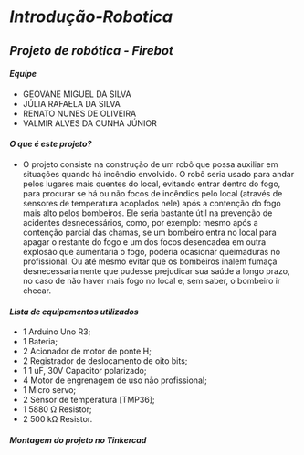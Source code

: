 # *Introdução-Robotica* #

## *Projeto de robótica - Firebot* ##

#### *Equipe* ####
- GEOVANE MIGUEL DA SILVA
- JÚLIA RAFAELA DA SILVA
- RENATO NUNES DE OLIVEIRA
- VALMIR ALVES DA CUNHA JÚNIOR

#### *O que é este projeto?* ####

- O projeto consiste na construção de um robô que possa auxiliar em situações quando há
incêndio envolvido. O robô seria usado para andar pelos lugares mais quentes do local, evitando
entrar dentro do fogo, para procurar se há ou não focos de incêndios pelo local (através de
sensores de temperatura acoplados nele) após a contenção do fogo mais alto pelos bombeiros.
Ele seria bastante útil na prevenção de acidentes desnecessários, como, por exemplo: mesmo
após a contenção parcial das chamas, se um bombeiro entra no local para apagar o restante do
fogo e um dos focos desencadea em outra explosão que aumentaria o fogo, poderia ocasionar
queimaduras no profissional. Ou até mesmo evitar que os bombeiros inalem fumaça
desnecessariamente que pudesse prejudicar sua saúde a longo prazo, no caso de não haver mais
fogo no local e, sem saber, o bombeiro ir checar.

#### *Lista de equipamentos utilizados* ####

- 1 Arduino Uno R3;
- 1 Bateria;
- 2 Acionador de motor de ponte H;
- 2 Registrador de deslocamento de oito bits;
- 1 1 uF, 30V Capacitor polarizado;
- 4 Motor de engrenagem de uso não profissional;
- 1 Micro servo;
- 2 Sensor de temperatura [TMP36];
- 1 5880 Ω Resistor;
- 2 500 kΩ Resistor.

#### *Montagem do projeto no Tinkercad* ####
